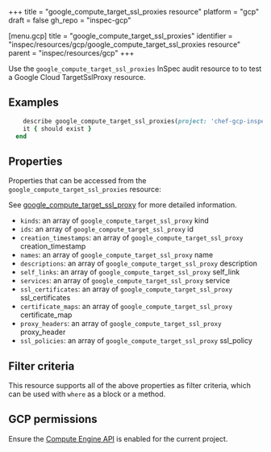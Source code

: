 +++
title = "google_compute_target_ssl_proxies resource"
platform = "gcp"
draft = false
gh_repo = "inspec-gcp"

[menu.gcp]
title = "google_compute_target_ssl_proxies"
identifier = "inspec/resources/gcp/google_compute_target_ssl_proxies resource"
parent = "inspec/resources/gcp"
+++

Use the `google_compute_target_ssl_proxies` InSpec audit resource to to test a Google Cloud TargetSslProxy resource.

## Examples

```ruby
    describe google_compute_target_ssl_proxies(project: 'chef-gcp-inspec') do
    it { should exist }
  end
```

## Properties

Properties that can be accessed from the `google_compute_target_ssl_proxies` resource:

See [google_compute_target_ssl_proxy](google_compute_target_ssl_proxy) for more detailed information.

  * `kinds`: an array of `google_compute_target_ssl_proxy` kind
  * `ids`: an array of `google_compute_target_ssl_proxy` id
  * `creation_timestamps`: an array of `google_compute_target_ssl_proxy` creation_timestamp
  * `names`: an array of `google_compute_target_ssl_proxy` name
  * `descriptions`: an array of `google_compute_target_ssl_proxy` description
  * `self_links`: an array of `google_compute_target_ssl_proxy` self_link
  * `services`: an array of `google_compute_target_ssl_proxy` service
  * `ssl_certificates`: an array of `google_compute_target_ssl_proxy` ssl_certificates
  * `certificate_maps`: an array of `google_compute_target_ssl_proxy` certificate_map
  * `proxy_headers`: an array of `google_compute_target_ssl_proxy` proxy_header
  * `ssl_policies`: an array of `google_compute_target_ssl_proxy` ssl_policy

## Filter criteria

This resource supports all of the above properties as filter criteria, which can be used
with `where` as a block or a method.

## GCP permissions

Ensure the [Compute Engine API](https://console.cloud.google.com/apis/library/compute.googleapis.com/) is enabled for the current project.
